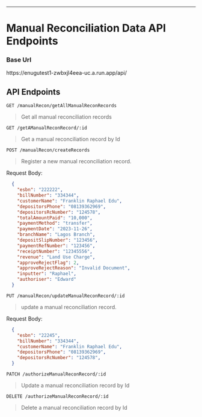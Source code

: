 ---

# Manual Reconciliation Data API Endpoints
<h3>Base Url</h3>
<p>https://enugutest1-zwbxjl4eea-uc.a.run.app/api/</p>

## API Endpoints
```http
GET /manualRecon/getAllManualReconRecords
```
> Get all manual reconciliation records


```http
GET /getAManualReconRecord/:id
```
> Get a manual reconciliation record by Id


```http
POST /manualRecon/createRecords
```
> Register a new manual reconciliation record.

  Request Body:

  ```json
    {
      "esbn": "222222",
      "billNumber": "334344",
      "customerName": "Franklin Raphael Edu",
      "depositorsPhone": "08139362969",
      "depositorsRcNumber": "124578",
      "totalAmountPaid": "10,000",
      "paymentMethod": "transfer",
      "paymentDate": "2023-11-26",
      "branchName": "Lagos Branch",
      "depositSlipNumber": "123456",
      "paymentRefNumber": "123456",
      "receiptNumber": "12345556",
      "revenue": "Land Use Charge",
      "approveRejectFlag": 2,
      "approveRejectReason": "Invalid Document",
      "inputter": "Raphael",
      "authoriser": "Edward"
    }
  ```

```http
PUT /manualRecon/updateManualReconRecord/:id
```
> update a manual reconciliation record.

  Request Body:

  ```json
    {
      "esbn": "22245",
      "billNumber": "334344",
      "customerName": "Franklin Raphael Edu",
      "depositorsPhone": "08139362969",
      "depositorsRcNumber": "124578",
    }
  ```


```http
PATCH /authorizeManualReconRecord/:id
```
> Update a manual reconciliation record by Id


```http
DELETE /authorizeManualReconRecord/:id
```
> Delete a manual reconciliation record by Id
